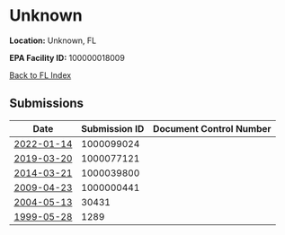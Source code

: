 # Unknown

**Location:** Unknown, FL

**EPA Facility ID:** 100000018009

[Back to FL Index](../../index.md)

## Submissions

| Date | Submission ID | Document Control Number |
|------|--------------|-------------------------|
| [2022-01-14](submissions/1000099024.md) | 1000099024 |  |
| [2019-03-20](submissions/1000077121.md) | 1000077121 |  |
| [2014-03-21](submissions/1000039800.md) | 1000039800 |  |
| [2009-04-23](submissions/1000000441.md) | 1000000441 |  |
| [2004-05-13](submissions/30431.md) | 30431 |  |
| [1999-05-28](submissions/1289.md) | 1289 |  |

